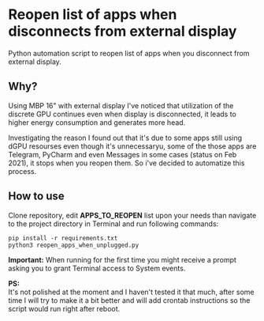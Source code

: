 # Reopen list of apps when disconnects from external display
Python automation script to reopen list of apps when you disconnect from external display.

## Why? 

Using MBP 16" with external display I've noticed that utilization of the discrete GPU continues even when display is disconnected, it leads to higher energy consumption and generates more head. 

Investigating the reason I found out that it's due to some apps still using dGPU resourses even though it's unnecessaryu, some of the those apps are Telegram, PyCharm and even Messages in some cases (status on Feb 2021), 
it stops when you reopen them. So i've decided to automatize this process.

## How to use

Clone repository, edit **APPS_TO_REOPEN** list upon your needs than navigate to the project directory in Terminal and run following commands:

```
pip install -r requirements.txt
python3 reopen_apps_when_unplugged.py
```

**Important:** When running for the first time you might receive a prompt asking you to grant Terminal access to System events. 


**PS:**<br>
It's not polished at the moment and I haven't tested it that much, after some time I will try to make it a bit better and will add crontab instructions so the script would run right after reboot.
